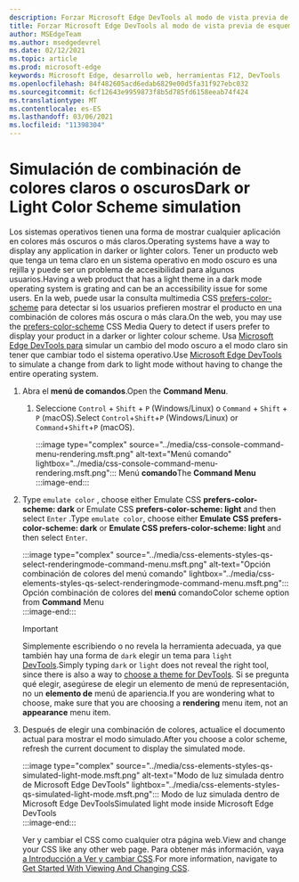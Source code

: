 ```yaml
---
description: Forzar Microsoft Edge DevTools al modo de vista previa de esquema de colores.
title: Forzar Microsoft Edge DevTools al modo de vista previa de esquema de colores (CSS prefiere la combinación de colores)
author: MSEdgeTeam
ms.author: msedgedevrel
ms.date: 02/12/2021
ms.topic: article
ms.prod: microsoft-edge
keywords: Microsoft Edge, desarrollo web, herramientas F12, DevTools
ms.openlocfilehash: 84f482605acd6edab6829e00d5fa31f927ebc032
ms.sourcegitcommit: 6cf12643e9959873f8b5d785fd6158eeab74f424
ms.translationtype: MT
ms.contentlocale: es-ES
ms.lasthandoff: 03/06/2021
ms.locfileid: "11398304"
---
```

# <a name="dark-or-light-color-scheme-simulation"></a><span data-ttu-id="509f3-104">Simulación de combinación de colores claros o oscuros</span><span class="sxs-lookup"><span data-stu-id="509f3-104">Dark or Light Color Scheme simulation</span></span>  

<span data-ttu-id="509f3-105">Los sistemas operativos tienen una forma de mostrar cualquier aplicación en colores más oscuros o más claros.</span><span class="sxs-lookup"><span data-stu-id="509f3-105">Operating systems have a way to display any application in darker or lighter colors.</span></span>  <span data-ttu-id="509f3-106">Tener un producto web que tenga un tema claro en un sistema operativo en modo oscuro es una rejilla y puede ser un problema de accesibilidad para algunos usuarios.</span><span class="sxs-lookup"><span data-stu-id="509f3-106">Having a web product that has a light theme in a dark mode operating system is grating and can be an accessibility issue for some users.</span></span>  <span data-ttu-id="509f3-107">En la web, puede usar la consulta multimedia CSS [prefers-color-scheme][MDNPrefersColorScheme] para detectar si los usuarios prefieren mostrar el producto en una combinación de colores más oscura o más clara.</span><span class="sxs-lookup"><span data-stu-id="509f3-107">On the web, you may use the [prefers-color-scheme][MDNPrefersColorScheme] CSS Media Query to detect if users prefer to display your product in a darker or lighter colour scheme.</span></span>  <span data-ttu-id="509f3-108">Usa [Microsoft Edge DevTools para][DevtoolsIndex] simular un cambio del modo oscuro a el modo claro sin tener que cambiar todo el sistema operativo.</span><span class="sxs-lookup"><span data-stu-id="509f3-108">Use [Microsoft Edge DevTools][DevtoolsIndex] to simulate a change from dark to light mode without having to change the entire operating system.</span></span>  

1.  <span data-ttu-id="509f3-109">Abra el **menú de comandos**.</span><span class="sxs-lookup"><span data-stu-id="509f3-109">Open the **Command Menu**.</span></span>  
    1.  <span data-ttu-id="509f3-110">Seleccione `Control` + `Shift` + `P` \(Windows/Linux\) o `Command` + `Shift` + `P` \(macOS\).</span><span class="sxs-lookup"><span data-stu-id="509f3-110">Select `Control`+`Shift`+`P` \(Windows/Linux\) or `Command`+`Shift`+`P` \(macOS\).</span></span>  
        
        :::image type="complex" source="../media/css-console-command-menu-rendering.msft.png" alt-text="Menú comando" lightbox="../media/css-console-command-menu-rendering.msft.png":::
           <span data-ttu-id="509f3-112">Menú **comando**</span><span class="sxs-lookup"><span data-stu-id="509f3-112">The **Command Menu**</span></span>  
        :::image-end:::  
        
1.  <span data-ttu-id="509f3-113">Type `emulate color` , choose either Emulate CSS **prefers-color-scheme: dark** or Emulate CSS **prefers-color-scheme: light** and then select `Enter` .</span><span class="sxs-lookup"><span data-stu-id="509f3-113">Type `emulate color`, choose either **Emulate CSS prefers-color-scheme: dark** or **Emulate CSS prefers-color-scheme: light** and then select `Enter`.</span></span>  
    
    :::image type="complex" source="../media/css-elements-styles-qs-select-renderingmode-command-menu.msft.png" alt-text="Opción combinación de colores del menú comando" lightbox="../media/css-elements-styles-qs-select-renderingmode-command-menu.msft.png":::
       <span data-ttu-id="509f3-115">Opción combinación de colores del **menú** comando</span><span class="sxs-lookup"><span data-stu-id="509f3-115">Color scheme option from **Command** Menu</span></span>  
    :::image-end:::  
    
    > [!IMPORTANT]
    > <span data-ttu-id="509f3-116">Simplemente escribiendo o no revela la herramienta adecuada, ya que también hay una forma de `dark` elegir un tema para `light` [DevTools][DevtoolsCustomizeDarkTheme].</span><span class="sxs-lookup"><span data-stu-id="509f3-116">Simply typing `dark` or `light` does not reveal the right tool, since there is also a way to [choose a theme for DevTools][DevtoolsCustomizeDarkTheme].</span></span>  <span data-ttu-id="509f3-117">Si se pregunta qué elegir, asegúrese de elegir  un elemento de menú de representación, no un **elemento de** menú de apariencia.</span><span class="sxs-lookup"><span data-stu-id="509f3-117">If you are wondering what to choose, make sure that you are choosing a **rendering** menu item, not an **appearance** menu item.</span></span>  

1.  <span data-ttu-id="509f3-118">Después de elegir una combinación de colores, actualice el documento actual para mostrar el modo simulado.</span><span class="sxs-lookup"><span data-stu-id="509f3-118">After you choose a color scheme, refresh the current document to display the simulated mode.</span></span>  
    
    :::image type="complex" source="../media/css-elements-styles-qs-simulated-light-mode.msft.png" alt-text="Modo de luz simulada dentro de Microsoft Edge DevTools" lightbox="../media/css-elements-styles-qs-simulated-light-mode.msft.png":::
       <span data-ttu-id="509f3-120">Modo de luz simulada dentro de Microsoft Edge DevTools</span><span class="sxs-lookup"><span data-stu-id="509f3-120">Simulated light mode inside Microsoft Edge DevTools</span></span>  
    :::image-end:::  
    
    <span data-ttu-id="509f3-121">Ver y cambiar el CSS como cualquier otra página web.</span><span class="sxs-lookup"><span data-stu-id="509f3-121">View and change your CSS like any other web page.</span></span>  <span data-ttu-id="509f3-122">Para obtener más información, vaya [a Introducción a Ver y cambiar CSS][DevtoolsCssIndex].</span><span class="sxs-lookup"><span data-stu-id="509f3-122">For more information, navigate to [Get Started With Viewing And Changing CSS][DevtoolsCssIndex].</span></span>  

<!-- links -->  

[DevtoolsIndex]: ../index.md "Herramientas de desarrollo de Microsoft Edge (Chromium) | Microsoft Docs"  
[DevtoolsCustomizeDarkTheme]: ../customize/dark-theme.md "Habilitar tema oscuro en Microsoft Edge DevTools | Microsoft Docs"
[DevtoolsCssIndex]: ../css/index.md "Introducción a la visualización y cambio de css | Microsoft Docs"  

[MDNPrefersColorScheme]: https://developer.mozilla.org/docs/Web/CSS/@media/prefers-color-scheme "prefers-color-scheme | MDN"  
